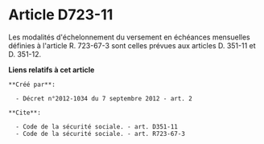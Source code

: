 # Article D723-11

Les modalités d'échelonnement du versement en échéances mensuelles définies à l'article R. 723-67-3 sont celles prévues aux
articles D. 351-11 et D. 351-12.

**Liens relatifs à cet article**

	**Créé par**:

	  - Décret n°2012-1034 du 7 septembre 2012 - art. 2

	**Cite**:

	  - Code de la sécurité sociale. - art. D351-11
	  - Code de la sécurité sociale. - art. R723-67-3
